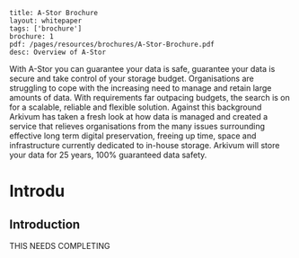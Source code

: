 ```title: A-Stor Brochurelayout: whitepapertags: ['brochure']brochure: 1pdf: /pages/resources/brochures/A-Stor-Brochure.pdfdesc: Overview of A-Stor```


With A-Stor you can guarantee your data is safe, guarantee your data is secure and take control of your storage budget.Organisations are struggling to cope with the increasing need to manage and retain large amounts of data. With requirements far outpacing budgets, the search is on fora scalable, reliable and flexible solution.Against this background Arkivum has taken a fresh look at how data is managed and created a service that relieves organisations from the many issues surrounding effective long term digital preservation, freeing up time, space and infrastructure currently dedicated to in-house storage.Arkivum will store your data for 25 years, 100% guaranteed data safety.# Introdu
## Introduction
THIS NEEDS COMPLETING